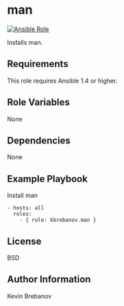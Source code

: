 man
===

[![Ansible Role](https://img.shields.io/ansible/role/3298.svg)](https://galaxy.ansible.com/list#/roles/3298)

Installs man.

Requirements
------------

This role requires Ansible 1.4 or higher.

Role Variables
--------------

None

Dependencies
------------

None

Example Playbook
----------------

Install man
```
- hosts: all
  roles:
    - { role: kbrebanov.man }
```

License
-------

BSD

Author Information
------------------

Kevin Brebanov
